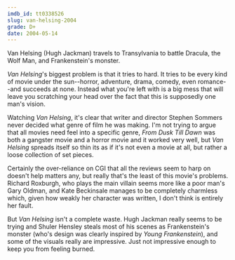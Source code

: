 ```yaml
---
imdb_id: tt0338526
slug: van-helsing-2004
grade: D+
date: 2004-05-14
---
```


Van Helsing (Hugh Jackman) travels to Transylvania to battle Dracula, the Wolf Man, and Frankenstein's monster.

_Van Helsing_'s biggest problem is that it tries to hard. It tries to be every kind of movie under the sun--horror, adventure, drama, comedy, even romance--and succeeds at none. Instead what you're left with is a big mess that will leave you scratching your head over the fact that this is supposedly one man's vision.

Watching _Van Helsing_, it's clear that writer and director Stephen Sommers never decided what genre of film he was making. I'm not trying to argue that all movies need feel into a specific genre, <span data-imdb-id="tt0116367">_From Dusk Till Dawn_</span> was both a gangster movie and a horror movie and it worked very well, but _Van Helsing_ spreads itself so thin its as if it's not even a movie at all, but rather a loose collection of set pieces.

Certainly the over-reliance on CGI that all the reviews seem to harp on doesn't help matters any, but really that's the least of this movie's problems. Richard Roxburgh, who plays the main villain seems more like a poor man's Gary Oldman, and Kate Beckinsale manages to be completely charmless which, given how weakly her character was written, I don't think is entirely her fault.

But _Van Helsing_ isn't a complete waste. Hugh Jackman really seems to be trying and Shuler Hensley steals most of his scenes as Frankenstein's monster (who's design was clearly inspired by <span data-imdb-id="tt0072431">_Young Frankenstein_</span>), and some of the visuals really are impressive. Just not impressive enough to keep you from feeling burned.
